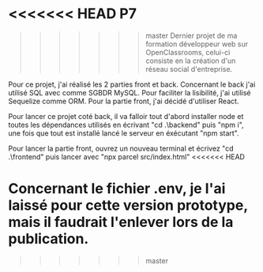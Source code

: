 <<<<<<< HEAD
P7
=======
>>>>>>> master
Dernier projet de ma formation développeur web sur OpenClassrooms, celui-ci consiste en la création d'un réseau social d'entreprise.

Pour ce projet, j'ai réalisé les 2 parties front et back. Concernant le back j'ai utilisé SQL avec comme SGBDR MySQL. Pour faciliter la lisibilité, j'ai utilisé Sequelize comme ORM.
Pour la partie front, j'ai décidé d'utiliser React.

Pour lancer ce projet coté back, il va falloir tout d'abord installer node et toutes les dépendances utilisés en écrivant "cd .\backend\" puis "npm i", une fois que tout est installé lancé le serveur en éxécutant "npm start".

Pour lancer la partie front, ouvrez un nouveau terminal et écrivez "cd .\frontend" puis lancer avec "npx parcel src/index.html"
<<<<<<< HEAD

Concernant le fichier .env, je l'ai laissé pour cette version prototype, mais il faudrait l'enlever lors de la publication.
=======
>>>>>>> master
